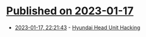 # [Published on 2023-01-17](index.md)

* [2023-01-17, 22:21:43](https://news.ycombinator.com/item?id=34420306) - [Hyundai Head Unit Hacking](https://xakcop.com/post/hyundai-hack-2/)
